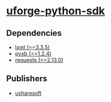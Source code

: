 # [uforge-python-sdk](https://pypi.org/project/uforge-python-sdk)

## Dependencies
- [lxml (==3.3.5)](packages/l/lxml.md)
- [pyxb (==1.2.4)](packages/p/pyxb.md)
- [requests (==2.13.0)](packages/r/requests.md)



## Publishers
- [usharesoft](https://pypi.org/user/usharesoft)

